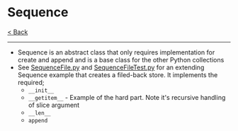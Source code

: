# Sequence <!-- omit in toc -->

[< Back](./Python_crib_notes.md)

---

- Sequence is an abstract class that only requires implementation for create and append and is a base class for the other Python collections
- See [SequenceFile.py](SequenceFile.py) and [SequenceFileTest.py](SequenceFileTest.py) for an extending Sequence example that creates a filed-back store. It implements the required;
  - `__init__`
  - `__getitem__` - Example of the hard part. Note it's recursive handling of slice argument
  - `__len__`
  - `append`
